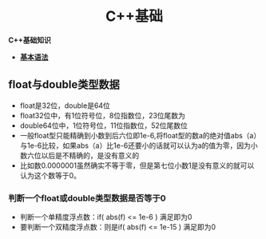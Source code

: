 <h1 align="center">C++基础</h1>


**C++基础知识**

- <font style="font-weight:bold; color:#4169E1;text-decoration:underline;" target="_blank">[基本语法](doc/基础知识/C++基础/基本语法/README.md)</font>  





## float与double类型数据  

* float是32位，double是64位
* float32位中，有1位符号位，8位指数位，23位尾数为
* double64位中，1位符号位，11位指数位，52位尾数位  
* 一般float型只能精确到小数到后六位即1e-6,将float型的数a的绝对值abs（a）与1e-6比较，如果abs（a）比1e-6还要小的话就可以认为a的值为零，因为小数六位以后是不精确的，是没有意义的  
* 比如数0.0000001虽然确实不等于零，但是第七位小数1是没有意义的就可以认为这个数等于0。
 

### 判断一个float或double类型数据是否等于0

* 判断一个单精度浮点数：if( abs(f) <= 1e-6 ) 满足即为0
* 要判断一个双精度浮点数：则是if( abs(f) <= 1e-15 ) 满足即为0
